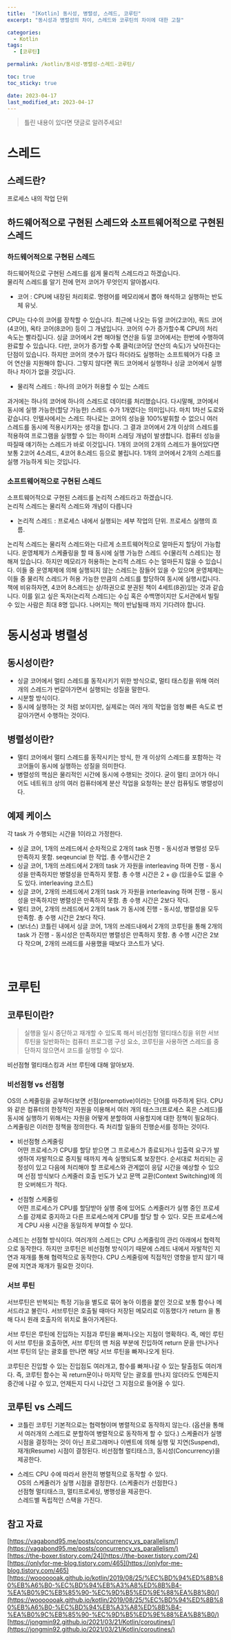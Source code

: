 ```yaml
---
title:  "[Kotlin] 동시성, 병렬성, 스레드, 코루틴"
excerpt: "동시성과 병렬성의 차이, 스레드와 코루틴의 차이에 대한 고찰"

categories:
  - Kotlin
tags:
  - [코루틴]

permalink: /kotlin/동시성-병렬성-스레드-코루틴/

toc: true
toc_sticky: true

date: 2023-04-17
last_modified_at: 2023-04-17
---
```

> 틀린 내용이 있다면 댓글로 알려주세요!  

# 스레드
## 스레드란?   
프로세스 내의 작업 단위   

## 하드웨어적으로 구현된 스레드와 소프트웨어적으로 구현된 스레드   
### 하드웨어적으로 구현된 스레드   
하드웨어적으로 구현된 스레드를 쉽게 물리적 스레드라고 하겠습니다.   
물리적 스레드를 알기 전에 먼저 코어가 무엇인지 알아봅시다.   
- 코어 : CPU에 내장된 처리회로. 명령어를 메모리에서 뽑아 해석하고 실행하는 반도체 유닛.   

CPU는 다수의 코어를 장착할 수 있습니다. 최근에 나오는 듀얼 코어(2코어), 쿼드 코어(4코어), 옥타 코어(8코어) 등이 그 개념입니다.
코어의 수가 증가할수록 CPU의 처리 속도는 빨라집니다. 싱글 코어에서 2번 해야될 연산을 듀얼 코어에서는 한번에 수행하여 완료할 수 있습니다. 다만, 코어가 증가할 수록 클럭(코어당 연산의 속도)가 낮아진다는 단점이 있습니다.
하지만 코어의 갯수가 많다 하더라도 실행하는 소프트웨어가 다중 코어 연산을 지원해야 합니다. 그렇지 않다면 쿼드 코어에서 실행하나 싱글 코어에서 실행하나 차이가 없을 것입니다.   



- 물리적 스레드 : 하나의 코어가 허용할 수 있는 스레드   


과거에는 하나의 코어에 하나의 스레드로 데이터를 처리했습니다. 다시말해, 코어에서 동시에 실행 가능한(할당 가능한) 스레드 수가 1개였다는 의미입니다. 마치 1차선 도로와 같습니다. 인텔사에서는 스레드 하나로는 코어의 성능을 100%발휘할 수 없으니 여러 스레드를 동시에 적용시키자는 생각을 합니다.  그 결과 코어에서 2개 이상의 스레드를 적용하여 프로그램을 실행할 수 있는 하이퍼 스레딩 개념이 발생합니다. 컴퓨터 성능을 따질때 얘기하는 스레드가 바로 이것입니다. 1개의 코어의 2개의 스레드가 들어있다면 보통 2코어 4스레드, 4코어 8스레드 등으로 불립니다. 1개의 코어에서 2개의 스레드를 실행 가능하게 되는 것입니다.   

### 소프트웨어적으로 구현된 스레드  
소프트웨어적으로 구현된 스레드를 논리적 스레드라고 하겠습니다.   
논리적 스레드는 물리적 스레드와 개념이 다릅니다

- 논리적 스레드 : 프로세스 내에서 실행되는 세부 작업의 단위. 프로세스 실행의 흐름.   

논리적 스레드는 물리적 스레드와는 다르게 소프트웨어적으로 얼마든지 할당이 가능합니다. 운영체제가 스케쥴링을 할 때 동시에 실행 가능한 스레드 수(물리적 스레드)는 정해져 있습니다. 하지만 메모리가 허용하는 논리적 스레드 수는 얼마든지 많을 수 있습니다. 이들 중 운영체제에 의해 실행되지 않는 스레드는 잠들어 있을 수 있으며 운영체제는 이들 중 물리적 스레드가 허용 가능한 만큼의 스레드를 할당하여 동시에 실행시킵니다. 책에 비유하자면, 4코어 8스레드는 상/하권으로 분권된 책이 4세트(8권)있는 것과 같습니다. 이를 읽고 싶은 독자(논리적 스레드)는 수십 혹은 수백명이지만 도서관에서 빌릴 수 있는 사람은 최대 8명 입니다. 나머지는 책이 반납될때 까지 기다려야 합니다.


# 동시성과 병렬성   
## 동시성이란?   
* 싱글 코어에서 멀티 스레드를 동작시키기 위한 방식으로, 멀티 태스킹을 위해 여러 개의 스레드가 번갈아가면서 실행되는 성질을 말한다.   
* 시분할 방식이다.
* 동시에 실행하는 것 처럼 보이지만, 실제로는 여러 개의 작업을 엄청 빠른 속도로 번갈아가면서 수행하는 것이다.   

## 병렬성이란?   
* 멀티 코어에서 멀티 스레드를 동작시키는 방식, 한 개 이상의 스레드를 포함하는 각 코어들이 동시에 실행하는 성질을 의미한다.
* 병렬성의 핵심은 물리적인 시간에 동시에 수행되는 것이다. 굳이 멀티 코어가 아니어도 네트워크 상의 여러 컴퓨터에게 분산 작업을 요청하는 분산 컴퓨팅도 병렬성이다.   

## 예제 케이스
각 task 가 수행되는 시간을 1이라고 가정한다.   

- 싱글 코어, 1개의 쓰레드에서 순차적으로 2개의 task 진행 - 동시성과 병렬성 모두 만족하지 못함. seqeuncial 한 작업. 총 수행시간은 2
- 싱글 코어, 1개의 쓰레드에서 2개의 task 가 자원을 interleaving 하며 진행 - 동시성을 만족하지만 병렬성을 만족하지 못함. 총 수행 시간은 2 + @ (있을수도 없을 수도 있다. interleaving 코스트)
- 싱글 코어, 2개의 쓰레드에서 2개의 task 가 자원을 interleaving 하며 진행 - 동시성을 만족하지만 병렬성은 만족하지 못함. 총 수행 시간은 2보다 작다.
- 멀티 코어, 2개의 쓰레드에서 2개의 task 가 동시에 진행 - 동시성, 병렬성을 모두 만족함. 총 수행 시간은 2보다 작다.
- (보너스) 코틀린 내에서 싱글 코어, 1개의 쓰레드내에서 2개의 코루틴을 통해 2개의 task 가 진행 - 동시성은 만족하지만 병렬성은 만족하지 못함. 총 수행 시간은 2보다 작으며, 2개의 쓰레드를 사용했을 때보다 코스트가 낮다.   

<br>   

# 코루틴   
## 코루틴이란?     
> 실행을 일시 중단하고 재개할 수 있도록 해서 비선점형 멀티태스킹을 위한 서브 루틴을 일반화하는 컴퓨터 프로그램 구성 요소, 코루틴을 사용하면 스레드를 중단하지 않으면서 코드를 실행할 수 있다.   

비선점형 멀티태스킹과 서브 루틴에 대해 알아보자.   

### 비선점형 vs 선점형
OS의 스케줄링을 공부하다보면 선점(preemptive)이라는 단어를 마주하게 된다. CPU와 같은 컴퓨터의 한정적인 자원을 이용해서 여러 개의 태스크(프로세스 혹은 스레드)를 동시에 실행하기 위해서는 자원을 어떻게 분할하여 사용할지에 대한 정책이 필요하다. 스케줄링은 이러한 정책을 정의한다. 즉 처리할 일들의 진행순서를 정하는 것이다.   

* 비선점형 스케줄링  
어떤 프로세스가 CPU를 할당 받으면 그 프로세스가 종료되거나 입출력 요구가 발생하여 자발적으로 중지될 때까지 계속 실행되도록 보장한다. 순서대로 처리되는 공정성이 있고 다음에 처리해야 할 프로세스와 관계없이 응답 시간을 예상할 수 있으며 선점 방식보다 스케줄러 호출 빈도가 낮고 문맥 교환(Context Switching)에 의한 오버헤드가 적다.

* 선점형 스케줄링   
어떤 프로세스가 CPU를 할당받아 실행 중에 있어도 스케줄러가 실행 중인 프로세스를 강제로 중지하고 다른 프로세스에게 CPU를 할당 할 수 있다. 모든 프로세스에게 CPU 사용 시간을 동일하게 부여할 수 있다. 

스레드는 선점형 방식이다. 여러개의 스레드는 CPU 스케줄링의 관리 아래에서 협력적으로 동작한다. 하지만 코루틴은 비선점형 방식이기 때문에 스레드 내에서 자발적인 지연과 재개를 통해 협력적으로 동작한다. CPU 스케줄링에 직접적인 영향을 받지 않기 때문에 지연과 재개가 필요한 것이다.   

### 서브 루틴   
서브루틴은 반복되는 특정 기능을 별도로 묶어 놓아 이름을 붙인 것으로 보통 함수나 메서드라고 불린다. 서브루틴은 호출될 때마다 저장된 메모리로 이동했다가 return 을 통해 다시 원래 호출자의 위치로 돌아가게된다.   

서브 루틴은 루틴에 진입하는 지점과 루틴을 빠져나오는 지점이 명확하다. 즉, 메인 루틴이 서브 루틴을 호출하면, 서브 루틴의 맨 처음 부분에 진입하여 return 문을 만나거나 서브 루틴의 닫는 괄호를 만나면 해당 서브 루틴을 빠져나오게 된다.   

코루틴은 진입할 수 있는 진입점도 여러개고, 함수를 빠져나갈 수 있는 탈출점도 여러개다. 즉, 코루틴 함수는 꼭 return문이나 마지막 닫는 괄호를 만나지 않더라도 언제든지 중간에 나갈 수 있고, 언제든지 다시 나갔던 그 지점으로 들어올 수 있다.   

## 코루틴 vs 스레드
- 코틀린 코루틴
기본적으로는 협력형이며 병렬적으로 동작하지 않는다. (옵션을 통해서 여러개의 스레드로 분할하여 병렬적으로 동작하게 할 수 있다.)
스케줄러가 실행시점을 결정하는 것이 아닌 프로그래머나 이벤트에 의해 실행 및 지연(Suspend), 재개(Resume) 시점이 결정된다.
비선점형 멀티태스크, 동시성(Concurrency)을 제공한다.   


- 스레드
CPU 수에 따라서 완전히 병렬적으로 동작할 수 있다.   
OS의 스케줄러가 실행 시점을 결정한다. (스케줄러가 선점한다.)   
선점형 멀티태스크, 멀티프로세싱, 병행성을 제공한다.   
스레드별 독립적인 스택을 가진다.   


## 참고 자료
[https://vagabond95.me/posts/concurrency_vs_parallelism/](https://vagabond95.me/posts/concurrency_vs_parallelism/)   
[https://the-boxer.tistory.com/24](https://the-boxer.tistory.com/24)    
[https://onlyfor-me-blog.tistory.com/465](https://onlyfor-me-blog.tistory.com/465)   
[https://wooooooak.github.io/kotlin/2019/08/25/%EC%BD%94%ED%8B%80%EB%A6%B0-%EC%BD%94%EB%A3%A8%ED%8B%B4-%EA%B0%9C%EB%85%90-%EC%9D%B5%ED%9E%88%EA%B8%B0/](https://wooooooak.github.io/kotlin/2019/08/25/%EC%BD%94%ED%8B%80%EB%A6%B0-%EC%BD%94%EB%A3%A8%ED%8B%B4-%EA%B0%9C%EB%85%90-%EC%9D%B5%ED%9E%88%EA%B8%B0/)   
[https://jongmin92.github.io/2021/03/21/Kotlin/coroutines/](https://jongmin92.github.io/2021/03/21/Kotlin/coroutines/)